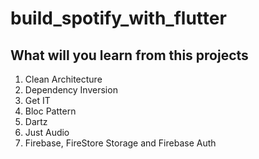 # build_spotify_with_flutter



## What will you learn from this projects

1. Clean Architecture
2. Dependency Inversion
3. Get IT
4. Bloc Pattern
5. Dartz
6. Just Audio
7. Firebase, FireStore Storage and Firebase Auth
